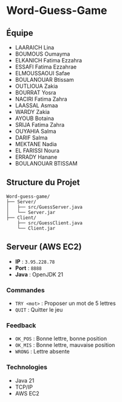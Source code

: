 # Word-Guess-Game


## Équipe
- LAARAICH Lina
- BOUMOUS Oumayma
- ELKANICH Fatima Ezzahra
- ESSAFI Fatima Ezzahrae
- ELMOUSSAOUI Safae
- BOULANOUAR Btissam
- OUTLIOUA Zakia
- BOURRAT Yosra
- NACIRI Fatima Zahra
- LAASSAL Asmaa
- WARDY Zakia
- AYOUB Botaina
- SRIJA Fatima Zahra
- OUYAHIA Salma
- DARIF Salma
- MEKTANE Nadia
- EL FARISSI Noura 
- ERRADY Hanane
- BOULANOUAR BTISSAM

## Structure du Projet

```
Word-guess-game/
├── Server/
│   ├── src/GuessServer.java
│   └── Server.jar
├── Client/
    ├── src/GuessClient.java
    └── Client.jar

```
## Serveur (AWS EC2)

- **IP** : `3.95.228.78`
- **Port** : `8888`
- **Java** : OpenJDK 21



### Commandes

- `TRY <mot>` : Proposer un mot de 5 lettres
- `QUIT` : Quitter le jeu

### Feedback

- `OK_POS` : Bonne lettre, bonne position
- `OK_MIS` : Bonne lettre, mauvaise position
- `WRONG` : Lettre absente
  
### Technologies

- Java 21
- TCP/IP
- AWS EC2
